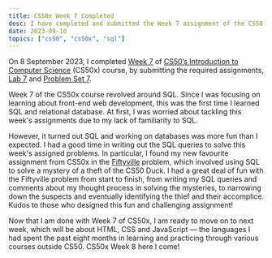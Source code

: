 ```yaml
---
title: CS50x Week 7 Completed
desc: I have completed and submitted the Week 7 assignment of the CS50's Introduction to Computer Science (CS50x) course.
date: 2023-09-10
topics: ["cs50", "cs50x", "sql"]
---
```


On 8 September 2023, I completed [Week 7](https://cs50.harvard.edu/x/2023/weeks/7/) of [CS50’s Introduction to Computer Science](https://cs50.harvard.edu/x/2023/) (CS50x) course, by submitting the required assignments, [Lab 7](https://cs50.harvard.edu/x/2023/labs/7/) and [Problem Set 7](https://cs50.harvard.edu/x/2023/psets/7/).

Week 7 of the CS50x course revolved around SQL. Since I was focusing on learning about front-end web development, this was the first time I learned SQL and relational database. At first, I was worried about tackling this week's assignments due to my lack of familiarity to SQL.

However, it turned out SQL and working on databases was more fun than I expected. I had a good time in writing out the SQL queries to solve this week's assigned problems. In particular, I found my new favourite assignment from CS50x in the [Fiftyville](https://cs50.harvard.edu/x/2023/psets/7/fiftyville/) problem, which involved using SQL to solve a mystery of a theft of the CS50 Duck. I had a great deal of fun with the Fiftyville problem from start to finish, from writing my SQL queries and comments about my thought process in solving the mysteries, to narrowing down the suspects and eventually identifying the thief and their accomplice. Kudos to those who designed this fun and challenging assignment!

Now that I am done with Week 7 of CS50x, I am ready to move on to next week, which will be about HTML, CSS and JavaScript — the languages I had spent the past eight months in learning and practicing through various courses outside CS50. CS50x Week 8 here I come!
